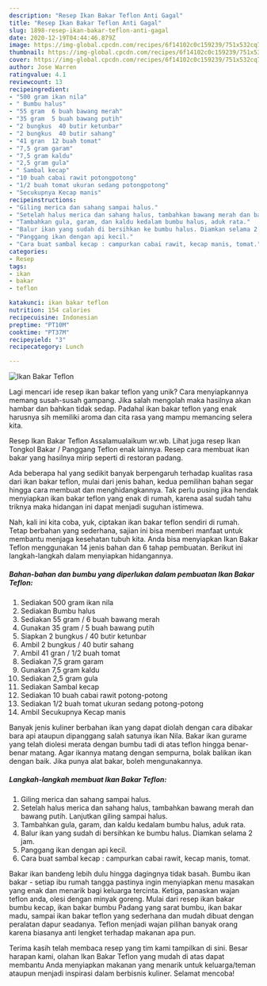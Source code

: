 ```yaml
---
description: "Resep Ikan Bakar Teflon Anti Gagal"
title: "Resep Ikan Bakar Teflon Anti Gagal"
slug: 1898-resep-ikan-bakar-teflon-anti-gagal
date: 2020-12-19T04:44:46.879Z
image: https://img-global.cpcdn.com/recipes/6f14102c0c159239/751x532cq70/ikan-bakar-teflon-foto-resep-utama.jpg
thumbnail: https://img-global.cpcdn.com/recipes/6f14102c0c159239/751x532cq70/ikan-bakar-teflon-foto-resep-utama.jpg
cover: https://img-global.cpcdn.com/recipes/6f14102c0c159239/751x532cq70/ikan-bakar-teflon-foto-resep-utama.jpg
author: Jose Warren
ratingvalue: 4.1
reviewcount: 13
recipeingredient:
- "500 gram ikan nila"
- " Bumbu halus"
- "55 gram  6 buah bawang merah"
- "35 gram  5 buah bawang putih"
- "2 bungkus  40 butir ketunbar"
- "2 bungkus  40 butir sahang"
- "41 gran  12 buah tomat"
- "7,5 gram garam"
- "7,5 gram kaldu"
- "2,5 gram gula"
- " Sambal kecap"
- "10 buah cabai rawit potongpotong"
- "1/2 buah tomat ukuran sedang potongpotong"
- "Secukupnya Kecap manis"
recipeinstructions:
- "Giling merica dan sahang sampai halus."
- "Setelah halus merica dan sahang halus, tambahkan bawang merah dan bawang putih. Lanjutkan giling sampai halus."
- "Tambahkan gula, garam, dan kaldu kedalam bumbu halus, aduk rata."
- "Balur ikan yang sudah di bersihkan ke bumbu halus. Diamkan selama 2 jam."
- "Panggang ikan dengan api kecil."
- "Cara buat sambal kecap : campurkan cabai rawit, kecap manis, tomat."
categories:
- Resep
tags:
- ikan
- bakar
- teflon

katakunci: ikan bakar teflon 
nutrition: 154 calories
recipecuisine: Indonesian
preptime: "PT10M"
cooktime: "PT37M"
recipeyield: "3"
recipecategory: Lunch

---
```



![Ikan Bakar Teflon](https://img-global.cpcdn.com/recipes/6f14102c0c159239/751x532cq70/ikan-bakar-teflon-foto-resep-utama.jpg)

Lagi mencari ide resep ikan bakar teflon yang unik? Cara menyiapkannya memang susah-susah gampang. Jika salah mengolah maka hasilnya akan hambar dan bahkan tidak sedap. Padahal ikan bakar teflon yang enak harusnya sih memiliki aroma dan cita rasa yang mampu memancing selera kita.

Resep Ikan Bakar Teflon Assalamualaikum wr.wb. Lihat juga resep Ikan Tongkol Bakar / Panggang Teflon enak lainnya. Resep cara membuat ikan bakar yang hasilnya mirip seperti di restoran padang.

Ada beberapa hal yang sedikit banyak berpengaruh terhadap kualitas rasa dari ikan bakar teflon, mulai dari jenis bahan, kedua pemilihan bahan segar hingga cara membuat dan menghidangkannya. Tak perlu pusing jika hendak menyiapkan ikan bakar teflon yang enak di rumah, karena asal sudah tahu triknya maka hidangan ini dapat menjadi suguhan istimewa.


Nah, kali ini kita coba, yuk, ciptakan ikan bakar teflon sendiri di rumah. Tetap berbahan yang sederhana, sajian ini bisa memberi manfaat untuk membantu menjaga kesehatan tubuh kita. Anda bisa menyiapkan Ikan Bakar Teflon menggunakan 14 jenis bahan dan 6 tahap pembuatan. Berikut ini langkah-langkah dalam menyiapkan hidangannya.

<!--inarticleads1-->

##### Bahan-bahan dan bumbu yang diperlukan dalam pembuatan Ikan Bakar Teflon:

1. Sediakan 500 gram ikan nila
1. Sediakan  Bumbu halus
1. Sediakan 55 gram / 6 buah bawang merah
1. Gunakan 35 gram / 5 buah bawang putih
1. Siapkan 2 bungkus / 40 butir ketunbar
1. Ambil 2 bungkus / 40 butir sahang
1. Ambil 41 gran / 1/2 buah tomat
1. Sediakan 7,5 gram garam
1. Gunakan 7,5 gram kaldu
1. Sediakan 2,5 gram gula
1. Sediakan  Sambal kecap
1. Sediakan 10 buah cabai rawit potong-potong
1. Sediakan 1/2 buah tomat ukuran sedang potong-potong
1. Ambil Secukupnya Kecap manis


Banyak jenis kuliner berbahan ikan yang dapat diolah dengan cara dibakar bara api ataupun dipanggang salah satunya ikan Nila. Bakar ikan gurame yang telah diolesi merata dengan bumbu tadi di atas teflon hingga benar-benar matang. Agar ikannya matang dengan sempurna, bolak balikan ikan dengan baik. Jika punya alat bakar, boleh mengunakannya. 

<!--inarticleads2-->

##### Langkah-langkah membuat Ikan Bakar Teflon:

1. Giling merica dan sahang sampai halus.
1. Setelah halus merica dan sahang halus, tambahkan bawang merah dan bawang putih. Lanjutkan giling sampai halus.
1. Tambahkan gula, garam, dan kaldu kedalam bumbu halus, aduk rata.
1. Balur ikan yang sudah di bersihkan ke bumbu halus. Diamkan selama 2 jam.
1. Panggang ikan dengan api kecil.
1. Cara buat sambal kecap : campurkan cabai rawit, kecap manis, tomat.


Bakar ikan bandeng lebih dulu hingga dagingnya tidak basah. Bumbu ikan bakar - setiap ibu rumah tangga pastinya ingin menyiapkan menu masakan yang enak dan menarik bagi keluarga tercinta. Ketiga, panaskan wajan teflon anda, olesi dengan minyak goreng. Mulai dari resep ikan bakar bumbu kecap, ikan bakar bumbu Padang yang sarat bumbu, ikan bakar madu, sampai ikan bakar teflon yang sederhana dan mudah dibuat dengan peralatan dapur seadanya. Teflon menjadi wajan pilihan banyak orang karena biasanya anti lengket terhadap makanan apa pun. 

Terima kasih telah membaca resep yang tim kami tampilkan di sini. Besar harapan kami, olahan Ikan Bakar Teflon yang mudah di atas dapat membantu Anda menyiapkan makanan yang menarik untuk keluarga/teman ataupun menjadi inspirasi dalam berbisnis kuliner. Selamat mencoba!
